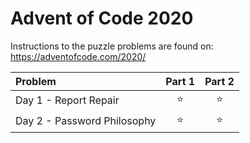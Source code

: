 # Advent of Code 2020

Instructions to the puzzle problems are found on: https://adventofcode.com/2020/

| **Problem**                 | Part 1 | Part 2 |
|:----------------------------|:------:|:------:|
| Day 1 - Report Repair       | :star: | :star: |
| Day 2 - Password Philosophy | :star: | :star: |
